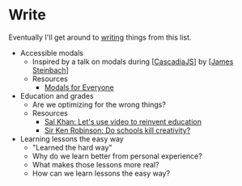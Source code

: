# Write

Eventually I'll get around to [writing](https://anthonymorris.dev/words) things from this list.

- Accessible modals
  - Inspired by a talk on modals during [[CascadiaJS]] by [[James Steinbach]]
  - Resources
    - [Modals for Everyone](https://jdsteinbach.com/a11y-modal-slides/)
- Education and grades
  - Are we optimizing for the wrong things?
  - Resources
    - [Sal Khan: Let's use video to reinvent education](https://www.ted.com/talks/sal_khan_let_s_use_video_to_reinvent_education)
    - [Sir Ken Robinson: Do schools kill creativity?](https://www.ted.com/talks/sir_ken_robinson_do_schools_kill_creativity)
- Learning lessons the easy way
  - "Learned the hard way"
  - Why do we learn better from personal experience?
  - What makes those lessons more real?
  - How can we learn lessons the easy way?

[//begin]: # "Autogenerated link references for markdown compatibility"
[CascadiaJS]: cascadiajs "CascadiaJS"
[James Steinbach]: james-steinbach "James Steinbach"
[//end]: # "Autogenerated link references"
